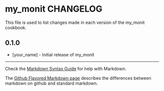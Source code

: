 my_monit CHANGELOG
==================

This file is used to list changes made in each version of the my_monit cookbook.

0.1.0
-----
- [your_name] - Initial release of my_monit

- - -
Check the [Markdown Syntax Guide](http://daringfireball.net/projects/markdown/syntax) for help with Markdown.

The [Github Flavored Markdown page](http://github.github.com/github-flavored-markdown/) describes the differences between markdown on github and standard markdown.
